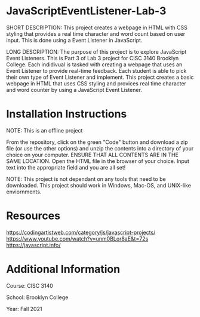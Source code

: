 # JavaScriptEventListener-Lab-3

SHORT DESCRIPTION: This project creates a webpage in HTML with CSS styling that provides a real time character and word count based on user input. This is done using a Event Listener in JavaScript.

LONG DESCRIPTION: The purpose of this project is to explore JavaScript Event Listeners. This is Part 3 of Lab 3 project for CISC 3140 Brooklyn College. Each indidivual is tasked with creating a webpage that uses an Event Listener to provide real-time feedback. Each student is able to pick their own type of Event Listener and implement. This project creates a basic webpage in HTML that uses CSS styling and provices real time character and word counter by using a JavaScript Event Listener.

# Installation Instructions

NOTE: This is an offline project

From the repository, click on the green "Code" button and download a zip file (or use the other options) and unzip the contents into a directory of your choice on your computer. ENSURE THAT ALL CONTENTS ARE IN THE SAME LOCATION. Open the HTML file in the browser of your choice. Input text into the appropriate field and you are all set!

NOTE: This project is not dependant on any tools that need to be downloaded. This project should work in Windows, Mac-OS, and UNIX-like enviornments.


# Resources
https://codingartistweb.com/category/js/javascript-projects/
https://www.youtube.com/watch?v=unm0BLor8aE&t=72s 
https://javascript.info/

# Additional Information

Course: CISC 3140

School: Brooklyn College

Year: Fall 2021
